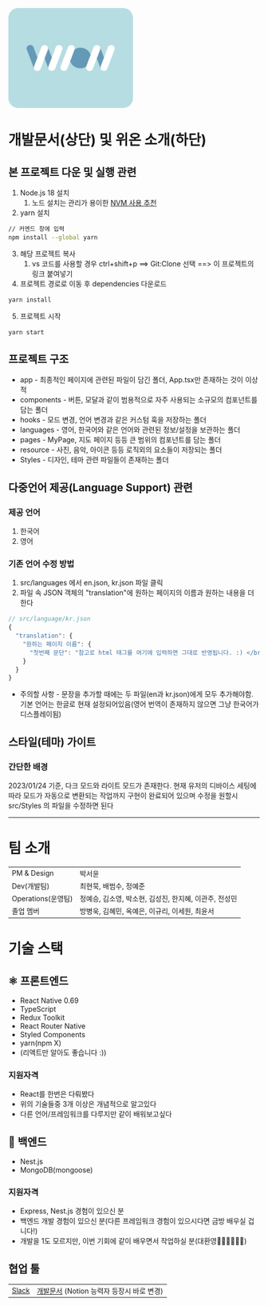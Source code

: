 <img
  src="src/resource/logo.png"
  alt="위온 로고"
  style = "width: 250px; height: 200px; border-radius: 20px"
/>

# 개발문서(상단) 및 위온 소개(하단)

## 본 프로젝트 다운 및 실행 관련

1. Node.js 18 설치
   1. 노드 설치는 관리가 용이한 [NVM 사용 추천](https://github.com/coreybutler/nvm-windows)
2. yarn 설치

```bash
// 커멘드 창에 입력
npm install --global yarn
```

3. 해당 프로젝트 복사
   1. vs 코드를 사용할 경우 ctrl+shift+p ==> Git:Clone 선택 ==> 이 프로젝트의 링크 붙여넣기
4. 프로젝트 경로로 이동 후 dependencies 다운로드

```bash
yarn install
```

5. 프로젝트 시작

```bash
yarn start
```

## 프로젝트 구조

- app - 최종적인 페이지에 관련된 파일이 담긴 폴더, App.tsx만 존재하는 것이 이상적
- components - 버튼, 모달과 같이 범용적으로 자주 사용되는 소규모의 컴포넌트를 담는 폴더
- hooks - 모드 변경, 언어 변경과 같은 커스텀 훅을 저장하는 폴더
- languages - 영어, 한국어와 같은 언어와 관련된 정보/설정을 보관하는 폴더
- pages - MyPage, 지도 페이지 등등 큰 범위의 컴포넌트를 담는 폴더
- resource - 사진, 음악, 아이콘 등등 로직외의 요소들이 저장되는 폴더
- Styles - 디자인, 테마 관련 파일들이 존재하는 폴더

## 다중언어 제공(Language Support) 관련

### 제공 언어

1. 한국어
2. 영어

### 기존 언어 수정 방법

1. src/languages 에서 en.json, kr.json 파일 클릭
2. 파일 속 JSON 객체의 "translation"에 원하는 페이지의 이름과 원하는 내용을 더한다

```js
// src/language/kr.json
{
  "translation": {
    "원하는 페이지 이름": {
      "첫번째 문단": "참고로 html 태그를 여기에 입력하면 그대로 반영됩니다. :) </br> 아 언어 수정하는거 <b>너무</b> 어려움... 그냥 까불지 말고 번역 API 쓸껄... 그게 더 어려웠을라나?"
    }
  }
}

```

- 주의할 사항 - 문장을 추가할 때에는 두 파일(en과 kr.json)에게 모두 추가해야함. 기본 언어는 한글로 현재 설정되어있음(영어 번역이 존재하지 않으면 그냥 한국어가 디스플레이됨)

## 스타일(테마) 가이트

### 간단한 배경

2023/01/24 기준, 다크 모드와 라이트 모드가 존재한다. 현재 유저의 디바이스 세팅에 따라 모드가 자동으로 변환되는 작업까지 구현이 완료되어 있으며 수정을 원할시 src/Styles 의 파일을 수정하면 된다

---

<h1>팀 소개</h1>
<table>
  <tr>
    <td>PM & Design</td>
    <td>박서윤</td>
  </tr>
  <tr>
    <td>Dev(개발팀)</td>
    <td>최현묵, 배범수, 정예준</td>
  </tr>
  <tr>
    <td>Operations(운영팀)</td>
    <td>정예승, 김소영, 박소현, 김성진, 한지혜, 이관주, 전성민</td>
  </tr>
  <tr>
    <td>졸업 멤버</td>
    <td>방병욱, 김혜민, 옥예은, 이규리, 이세원, 최윤서</td>
  </tr>
</table>

<h1>기술 스택</h1>

## ⚛️ 프론트엔드

- React Native 0.69
- TypeScript
- Redux Toolkit
- React Router Native
- Styled Components
- yarn(npm X)
- (리액트만 알아도 좋습니다 :))

### 지원자격

- React를 한번은 다뤄봤다
- 위의 기술들중 3개 이상은 개념적으로 알고있다
- 다른 언어/프레임워크를 다루지만 같이 배워보고싶다

## 🐬 백엔드

- Nest.js
- MongoDB(mongoose)

### 지원자격

- Express, Nest.js 경험이 있으신 분
- 백엔드 개발 경험이 있으신 분(다른 프레임워크 경험이 있으시다면 금방 배우실 겁니다!)
- 개발을 1도 모르지만, 이번 기회에 같이 배우면서 작업하실 분(대환영🙇‍♂🙇‍♂🙇‍♂)

## 협업 툴

<table>
  <tr>
    <td>
      <a
        href="https://join.slack.com/t/wion-workspace/shared_invite/zt-1dos1w7pv-dlyTmDmkOjYp5pjs7kHS8w"
        >Slack</a
      >
    </td>
    <td>
      <a
        href="https://docs.google.com/document/d/1Sbs515iTLo5PZHlzADYajagYliFWSaWuGYZVU1Ljczo/edit?usp=sharing"
        >개발문서</a
      >
      (Notion 능력자 등장시 바로 변경)
    </td>
  </tr>
</table>
